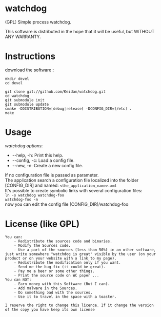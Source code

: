watchdog
========

(GPL) Simple process watchdog.

This software is distributed in the hope that it will be useful, but WITHOUT ANY WARRANTY.

Instructions
============


download the software :

	mkdir devel
	cd devel
	
	git clone git://github.com/Keidan/watchdog.git
	cd watchdog
	git submodule init
	git submodule update
	cmake -DDISTRIBUTION=[debug|release] -DCONFIG_DIR=[/etc] .
	make

Usage
=====
_watchdog options_:
- --help, -h: Print this help.
- --config, -c: Load a config file.
- --new, -n: Create a new config file.

If no configuration file is passed as parameter.<br/>
The application search a configuration file localized into the folder [CONFIG_DIR] and named: ```<the_application_name>.xml```<br/>
It's possible to create symbolic links with several configuration files:<br/>
```ln -s watchdog watchdog-foo```<br/>
```watchdog-foo -n```<br/>
now you can edit the config file [CONFIG_DIR]/watchdog-foo<br/>
 	

License (like GPL)
==================

	You can:
		- Redistribute the sources code and binaries.
		- Modify the Sources code.
		- Use a part of the sources (less than 50%) in an other software, just write somewhere "watchdog is great" visible by the user (on your product or on your website with a link to my page).
		- Redistribute the modification only if you want.
		- Send me the bug-fix (it could be great).
		- Pay me a beer or some other things.
		- Print the source code on WC paper ...
	You can NOT:
		- Earn money with this Software (But I can).
		- Add malware in the Sources.
		- Do something bad with the sources.
		- Use it to travel in the space with a toaster.
	
	I reserve the right to change this licence. If it change the version of the copy you have keep its own license
